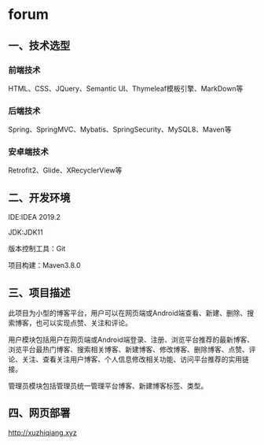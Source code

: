 # forum
## 一、技术选型


### 前端技术

HTML、CSS、JQuery、Semantic UI、Thymeleaf模板引擎、MarkDown等

### 后端技术

Spring、SpringMVC、Mybatis、SpringSecurity、MySQL8、Maven等

### 安卓端技术

Retrofit2、Glide、XRecyclerView等


## 二、开发环境

IDE:IDEA 2019.2

JDK:JDK11

版本控制工具：Git

项目构建：Maven3.8.0

 

## 三、项目描述

此项目为小型的博客平台，用户可以在网页端或Android端查看、新建、删除、搜索博客，也可以实现点赞、关注和评论。

用户模块包括用户在网页端或Android端登录、注册、浏览平台推荐的最新博客、浏览平台最热门博客、搜索相关博客、新建博客、修改博客、删除博客、点赞、评论、关注、查看关注用户博客、个人信息修改相关功能、访问平台推荐的实用链接。

管理员模块包括管理员统一管理平台博客、新建博客标签、类型。

 
## 四、网页部署
http://xuzhiqiang.xyz
 
 


